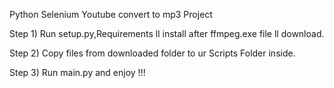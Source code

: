 Python Selenium Youtube convert to mp3 Project

Step 1) Run setup.py,Requirements ll install after ffmpeg.exe file ll download.

Step 2) Copy files from downloaded folder to ur <Python Directory>Scripts Folder inside.
  
Step 3) Run main.py and enjoy !!!
